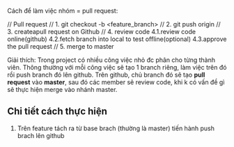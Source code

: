 Cách để làm việc nhóm = pull request:

// Pull request
// 1. git checkout -b <feature_branch>
// 2. git push origin <branch>
// 3. createapull request on Github
// 4. review code
4.1.review code online(github)
4.2.fetch branch into local to test offline(optional)
4.3.approve the pull request
// 5. merge to master

Giải thích: Trong project có nhiều công việc nhỏ đc phân cho từng thành viên. Thông thường với mỗi công việc sẽ tạo 1 branch riêng, làm việc trên đó rồi push branch đó lên github. Trên github, chủ branch đó sẽ tạo **pull request** vào **master**, sau đó các member sẽ review code, khi k có vấn đề gì sẽ thực hiện merge vào nhánh master.

## Chi tiết cách thực hiện

1. Trên feature tách ra từ base brach (thường là master) tiến hành push brach lên github
